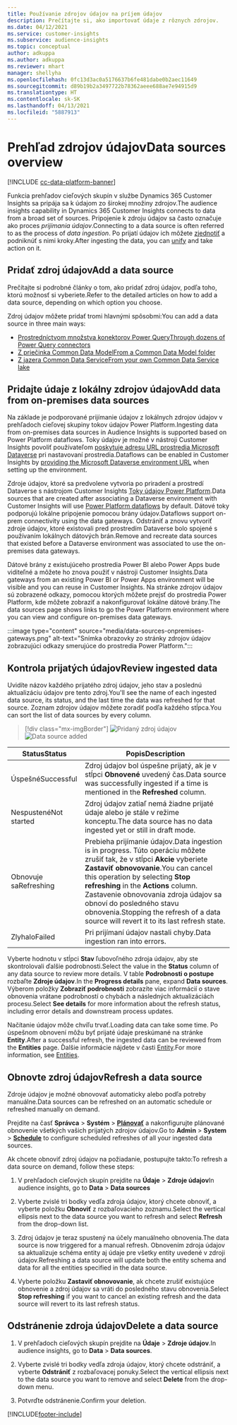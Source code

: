 ```yaml
---
title: Používanie zdrojov údajov na príjem údajov
description: Prečítajte si, ako importovať údaje z rôznych zdrojov.
ms.date: 04/12/2021
ms.service: customer-insights
ms.subservice: audience-insights
ms.topic: conceptual
author: adkuppa
ms.author: adkuppa
ms.reviewer: mhart
manager: shellyha
ms.openlocfilehash: 0fc13d3ac0a5176637b6fe481dabe0b2aec11649
ms.sourcegitcommit: d89b19b2a3497722b78362aeee688ae7e94915d9
ms.translationtype: HT
ms.contentlocale: sk-SK
ms.lasthandoff: 04/13/2021
ms.locfileid: "5887913"
---
```

# <a name="data-sources-overview"></a><span data-ttu-id="66e0a-103">Prehľad zdrojov údajov</span><span class="sxs-lookup"><span data-stu-id="66e0a-103">Data sources overview</span></span>

[!INCLUDE [cc-data-platform-banner](../includes/cc-data-platform-banner.md)]

<span data-ttu-id="66e0a-104">Funkcia prehľadov cieľových skupín v službe Dynamics 365 Customer Insights sa pripája sa k údajom zo širokej množiny zdrojov.</span><span class="sxs-lookup"><span data-stu-id="66e0a-104">The audience insights capability in Dynamics 365 Customer Insights connects to data from a broad set of sources.</span></span> <span data-ttu-id="66e0a-105">Pripojenie k zdroju údajov sa často označuje ako proces *prijímania údajov*.</span><span class="sxs-lookup"><span data-stu-id="66e0a-105">Connecting to a data source is often referred to as the process of *data ingestion*.</span></span> <span data-ttu-id="66e0a-106">Po prijatí údajov ich môžete [zjednotiť](data-unification.md) a podniknúť s nimi kroky.</span><span class="sxs-lookup"><span data-stu-id="66e0a-106">After ingesting the data, you can [unify](data-unification.md) and take action on it.</span></span>

## <a name="add-a-data-source"></a><span data-ttu-id="66e0a-107">Pridať zdroj údajov</span><span class="sxs-lookup"><span data-stu-id="66e0a-107">Add a data source</span></span>

<span data-ttu-id="66e0a-108">Prečítajte si podrobné články o tom, ako pridať zdroj údajov, podľa toho, ktorú možnosť si vyberiete.</span><span class="sxs-lookup"><span data-stu-id="66e0a-108">Refer to the detailed articles on how to add a data source, depending on which option you choose.</span></span>

<span data-ttu-id="66e0a-109">Zdroj údajov môžete pridať tromi hlavnými spôsobmi:</span><span class="sxs-lookup"><span data-stu-id="66e0a-109">You can add a data source in three main ways:</span></span>

- [<span data-ttu-id="66e0a-110">Prostredníctvom množstva konektorov Power Query</span><span class="sxs-lookup"><span data-stu-id="66e0a-110">Through dozens of Power Query connectors</span></span>](connect-power-query.md)
- [<span data-ttu-id="66e0a-111">Z priečinka Common Data Model</span><span class="sxs-lookup"><span data-stu-id="66e0a-111">From a Common Data Model folder</span></span>](connect-common-data-model.md)
- [<span data-ttu-id="66e0a-112">Z jazera Common Data Service</span><span class="sxs-lookup"><span data-stu-id="66e0a-112">From your own Common Data Service lake</span></span>](connect-common-data-service-lake.md)

## <a name="add-data-from-on-premises-data-sources"></a><span data-ttu-id="66e0a-113">Pridajte údaje z lokálny zdrojov údajov</span><span class="sxs-lookup"><span data-stu-id="66e0a-113">Add data from on-premises data sources</span></span>

<span data-ttu-id="66e0a-114">Na základe je podporované prijímanie údajov z lokálnych zdrojov údajov v prehľadoch cieľovej skupiny tokov údajov Power Platform.</span><span class="sxs-lookup"><span data-stu-id="66e0a-114">Ingesting data from on-premises data sources in Audience Insights is supported based on Power Platform dataflows.</span></span> <span data-ttu-id="66e0a-115">Toky údajov je možné v nástroji Customer Insights povoliť používateľom [poskytuje adresu URL prostredia Microsoft Dataverse](manage-environments.md#create-an-environment-in-an-existing-organization) pri nastavovaní prostredia.</span><span class="sxs-lookup"><span data-stu-id="66e0a-115">Dataflows can be enabled in Customer Insights by [providing the Microsoft Dataverse environment URL](manage-environments.md#create-an-environment-in-an-existing-organization) when setting up the environment.</span></span>

<span data-ttu-id="66e0a-116">Zdroje údajov, ktoré sa predvolene vytvoria po priradení a prostredí Dataverse s nástrojom Customer Insights [Toky údajov Power Platform](/power-query/dataflows/overview-dataflows-across-power-platform-dynamics-365).</span><span class="sxs-lookup"><span data-stu-id="66e0a-116">Data sources that are created after associating a Dataverse environment with Customer Insights will use [Power Platform dataflows](/power-query/dataflows/overview-dataflows-across-power-platform-dynamics-365) by default.</span></span> <span data-ttu-id="66e0a-117">Dátové toky podporujú lokálne pripojenie pomocou brány údajov.</span><span class="sxs-lookup"><span data-stu-id="66e0a-117">Dataflows support on-prem connectivity using the data gateways.</span></span> <span data-ttu-id="66e0a-118">Odstrániť a znovu vytvoriť zdroje údajov, ktoré existovali pred prostredím Dataverse bolo spojené s používaním lokálnych dátových brán.</span><span class="sxs-lookup"><span data-stu-id="66e0a-118">Remove and recreate data sources that existed before a Dataverse environment was associated to use the on-premises data gateways.</span></span>

<span data-ttu-id="66e0a-119">Dátové brány z existujúceho prostredia Power BI alebo Power Apps bude viditeľné a môžete ho znova použiť v nástroji Customer Insights.</span><span class="sxs-lookup"><span data-stu-id="66e0a-119">Data gateways from an existing Power BI or Power Apps environment will be visible and you can reuse in Customer Insights.</span></span> <span data-ttu-id="66e0a-120">Na stránke zdrojov údajov sú zobrazené odkazy, pomocou ktorých môžete prejsť do prostredia Power Platform, kde môžete zobraziť a nakonfigurovať lokálne dátové brány.</span><span class="sxs-lookup"><span data-stu-id="66e0a-120">The data sources page shows links to go the Power Platform environment where you can view and configure on-premises data gateways.</span></span>

:::image type="content" source="media/data-sources-onpremises-gateways.png" alt-text="Snímka obrazovky zo stránky zdrojov údajov zobrazujúci odkazy smerujúce do prostredia Power Platform.":::

## <a name="review-ingested-data"></a><span data-ttu-id="66e0a-122">Kontrola prijatých údajov</span><span class="sxs-lookup"><span data-stu-id="66e0a-122">Review ingested data</span></span>

<span data-ttu-id="66e0a-123">Uvidíte názov každého prijatého zdroj údajov, jeho stav a poslednú aktualizáciu údajov pre tento zdroj.</span><span class="sxs-lookup"><span data-stu-id="66e0a-123">You'll see the name of each ingested data source, its status, and the last time the data was refreshed for that source.</span></span> <span data-ttu-id="66e0a-124">Zoznam zdrojov údajov môžete zoradiť podľa každého stĺpca.</span><span class="sxs-lookup"><span data-stu-id="66e0a-124">You can sort the list of data sources by every column.</span></span>

> [!div class="mx-imgBorder"]
> <span data-ttu-id="66e0a-125">![Pridaný zdroj údajov](media/configure-data-datasource-added.png "Pridaný zdroj údajov")</span><span class="sxs-lookup"><span data-stu-id="66e0a-125">![Data source added](media/configure-data-datasource-added.png "Data source added")</span></span>

|<span data-ttu-id="66e0a-126">Status</span><span class="sxs-lookup"><span data-stu-id="66e0a-126">Status</span></span>  |<span data-ttu-id="66e0a-127">Popis</span><span class="sxs-lookup"><span data-stu-id="66e0a-127">Description</span></span>  |
|---------|---------|
|<span data-ttu-id="66e0a-128">Úspešné</span><span class="sxs-lookup"><span data-stu-id="66e0a-128">Successful</span></span>   |<span data-ttu-id="66e0a-129">Zdroj údajov bol úspešne prijatý, ak je v stĺpci **Obnovené** uvedený čas.</span><span class="sxs-lookup"><span data-stu-id="66e0a-129">Data source was successfully ingested if a time is mentioned in the **Refreshed** column.</span></span>
|<span data-ttu-id="66e0a-130">Nespustené</span><span class="sxs-lookup"><span data-stu-id="66e0a-130">Not started</span></span>   |<span data-ttu-id="66e0a-131">Zdroj údajov zatiaľ nemá žiadne prijaté údaje alebo je stále v režime konceptu.</span><span class="sxs-lookup"><span data-stu-id="66e0a-131">The data source has no data ingested yet or still in draft mode.</span></span>         |
|<span data-ttu-id="66e0a-132">Obnovuje sa</span><span class="sxs-lookup"><span data-stu-id="66e0a-132">Refreshing</span></span>    |<span data-ttu-id="66e0a-133">Prebieha prijímanie údajov.</span><span class="sxs-lookup"><span data-stu-id="66e0a-133">Data ingestion is in progress.</span></span> <span data-ttu-id="66e0a-134">Túto operáciu môžete zrušiť tak, že v stĺpci **Akcie** vyberiete **Zastaviť obnovovanie**.</span><span class="sxs-lookup"><span data-stu-id="66e0a-134">You can cancel this operation by selecting **Stop refreshing** in the **Actions** column.</span></span> <span data-ttu-id="66e0a-135">Zastavenie obnovovania zdroja údajov sa obnoví do posledného stavu obnovenia.</span><span class="sxs-lookup"><span data-stu-id="66e0a-135">Stopping the refresh of a data source will revert it to its last refresh state.</span></span>       |
|<span data-ttu-id="66e0a-136">Zlyhalo</span><span class="sxs-lookup"><span data-stu-id="66e0a-136">Failed</span></span>     |<span data-ttu-id="66e0a-137">Pri prijímaní údajov nastali chyby.</span><span class="sxs-lookup"><span data-stu-id="66e0a-137">Data ingestion ran into errors.</span></span>         |

<span data-ttu-id="66e0a-138">Vyberte hodnotu v stĺpci **Stav** ľubovoľného zdroja údajov, aby ste skontrolovali ďalšie podrobnosti.</span><span class="sxs-lookup"><span data-stu-id="66e0a-138">Select the value in the **Status** column of any data source to review more details.</span></span> <span data-ttu-id="66e0a-139">V table **Podrobnosti o postupe** rozbaľte **Zdroje údajov**.</span><span class="sxs-lookup"><span data-stu-id="66e0a-139">In the **Progress details** pane, expand **Data sources**.</span></span> <span data-ttu-id="66e0a-140">Výberom položky **Zobraziť podrobnosti** zobrazíte viac informácií o stave obnovenia vrátane podrobností o chybách a následných aktualizáciách procesu.</span><span class="sxs-lookup"><span data-stu-id="66e0a-140">Select **See details** for more information about the refresh status, including error details and downstream process updates.</span></span>

<span data-ttu-id="66e0a-141">Načítanie údajov môže chvíľu trvať.</span><span class="sxs-lookup"><span data-stu-id="66e0a-141">Loading data can take some time.</span></span> <span data-ttu-id="66e0a-142">Po úspešnom obnovení môžu byť prijaté údaje preskúmané na stránke **Entity**.</span><span class="sxs-lookup"><span data-stu-id="66e0a-142">After a successful refresh, the ingested data can be reviewed from the **Entities** page.</span></span> <span data-ttu-id="66e0a-143">Ďalšie informácie nájdete v časti [Entity](entities.md).</span><span class="sxs-lookup"><span data-stu-id="66e0a-143">For more information, see [Entities](entities.md).</span></span>

## <a name="refresh-a-data-source"></a><span data-ttu-id="66e0a-144">Obnovte zdroj údajov</span><span class="sxs-lookup"><span data-stu-id="66e0a-144">Refresh a data source</span></span>

<span data-ttu-id="66e0a-145">Zdroje údajov je možné obnovovať automaticky alebo podľa potreby manuálne.</span><span class="sxs-lookup"><span data-stu-id="66e0a-145">Data sources can be refreshed on an automatic schedule or refreshed manually on demand.</span></span> 

<span data-ttu-id="66e0a-146">Prejdite na časť **Správca** > **Systém** > [**Plánovať**](system.md#schedule-tab) a nakonfigurujte plánované obnovenie všetkých vašich prijatých zdrojov údajov.</span><span class="sxs-lookup"><span data-stu-id="66e0a-146">Go to **Admin** > **System** > [**Schedule**](system.md#schedule-tab) to configure scheduled refreshes of all your ingested data sources.</span></span>

<span data-ttu-id="66e0a-147">Ak chcete obnoviť zdroj údajov na požiadanie, postupujte takto:</span><span class="sxs-lookup"><span data-stu-id="66e0a-147">To refresh a data source on demand, follow these steps:</span></span>

1. <span data-ttu-id="66e0a-148">V prehľadoch cieľových skupín prejdite na **Údaje** > **Zdroje údajov**</span><span class="sxs-lookup"><span data-stu-id="66e0a-148">In audience insights, go to **Data** > **Data sources**</span></span>

2. <span data-ttu-id="66e0a-149">Vyberte zvislé tri bodky vedľa zdroja údajov, ktorý chcete obnoviť, a vyberte položku **Obnoviť** z rozbaľovacieho zoznamu.</span><span class="sxs-lookup"><span data-stu-id="66e0a-149">Select the vertical ellipsis next to the data source you want to refresh and select **Refresh** from the drop-down list.</span></span>

3. <span data-ttu-id="66e0a-150">Zdroj údajov je teraz spustený na účely manuálneho obnovenia.</span><span class="sxs-lookup"><span data-stu-id="66e0a-150">The data source is now triggered for a manual refresh.</span></span> <span data-ttu-id="66e0a-151">Obnovením zdroja údajov sa aktualizuje schéma entity aj údaje pre všetky entity uvedené v zdroji údajov.</span><span class="sxs-lookup"><span data-stu-id="66e0a-151">Refreshing a data source will update both the entity schema and data for all the entities specified in the data source.</span></span>

4. <span data-ttu-id="66e0a-152">Vyberte položku **Zastaviť obnovovanie**, ak chcete zrušiť existujúce obnovenie a zdroj údajov sa vráti do posledného stavu obnovenia.</span><span class="sxs-lookup"><span data-stu-id="66e0a-152">Select **Stop refreshing** if you want to cancel an existing refresh and the data source will revert to its last refresh status.</span></span>

## <a name="delete-a-data-source"></a><span data-ttu-id="66e0a-153">Odstránenie zdroja údajov</span><span class="sxs-lookup"><span data-stu-id="66e0a-153">Delete a data source</span></span>

1. <span data-ttu-id="66e0a-154">V prehľadoch cieľových skupín prejdite na **Údaje** > **Zdroje údajov**.</span><span class="sxs-lookup"><span data-stu-id="66e0a-154">In audience insights, go to **Data** > **Data sources**.</span></span>

2. <span data-ttu-id="66e0a-155">Vyberte zvislé tri bodky vedľa zdroja údajov, ktorý chcete odstrániť, a vyberte **Odstrániť** z rozbaľovacej ponuky.</span><span class="sxs-lookup"><span data-stu-id="66e0a-155">Select the vertical ellipsis next to the data source you want to remove and select **Delete** from the drop-down menu.</span></span>

3. <span data-ttu-id="66e0a-156">Potvrďte odstránenie.</span><span class="sxs-lookup"><span data-stu-id="66e0a-156">Confirm your deletion.</span></span>


[!INCLUDE[footer-include](../includes/footer-banner.md)]
